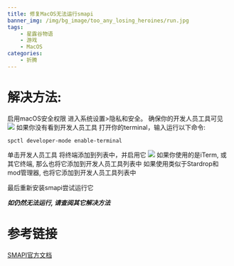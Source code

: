 ```yaml
---
title: 修复MacOS无法运行smapi
banner_img: /img/bg_image/too_any_losing_heroines/run.jpg
tags: 
    - 星露谷物语
    - 游戏
    - MacOS
categories: 
    - 折腾
---
```


# 解决方法:
启用macOS安全权限
进入系统设置>隐私和安全。
确保你的开发人员工具可见
![](https://stardewvalleywiki.com/mediawiki/images/9/9b/Fix_macOS_security_permissions_1.png)
如果你没有看到开发人员工具
打开你的terminal，输入运行以下命令:

    spctl developer-mode enable-terminal

单击开发人员工具
将终端添加到列表中，并启用它
![](https://stardewvalleywiki.com/mediawiki/images/b/b0/Fix_macOS_security_permissions_2.png)
如果你使用的是iTerm, 或其它终端, 那么也将它添加到开发人员工具列表中
如果使用类似于Stardrop和mod管理器, 也将它添加到开发人员工具列表中

最后重新安装smapi尝试运行它

***如仍然无法运行, 请查阅其它解决方法***

# 参考链接
[SMAPI官方文档](https://stardewvalleywiki.com/Modding:Installing_SMAPI_on_Mac)
